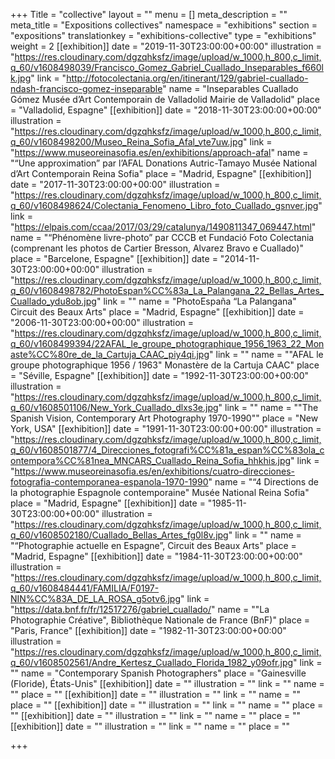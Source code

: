 +++
Title = "collective"
layout = ""
menu = []
meta_description = ""
meta_title = "Expositions collectives"
namespace = "exhibitions"
section = "expositions"
translationkey = "exhibitions-collective"
type = "exhibitions"
weight = 2
[[exhibition]]
date = "2019-11-30T23:00:00+00:00"
illustration = "https://res.cloudinary.com/dgzqhksfz/image/upload/w_1000,h_800,c_limit,q_60/v1608498039/Francisco_Gomez_Gabriel_Cuallado_Inseparables_f660lk.jpg"
link = "http://fotocolectania.org/en/itinerant/129/gabriel-cuallado-ndash-francisco-gomez-inseparable"
name = "Inseparables Cuallado Gómez Musée d’Art Contemporain de Valladolid Mairie de Valladolid"
place = "Valladolid, Espagne"
[[exhibition]]
date = "2018-11-30T23:00:00+00:00"
illustration = "https://res.cloudinary.com/dgzqhksfz/image/upload/w_1000,h_800,c_limit,q_60/v1608498200/Museo_Reina_Sofia_Afal_vte7uw.jpg"
link = "https://www.museoreinasofia.es/en/exhibitions/approach-afal"
name = "“Une approximation” par l’AFAL Donations Autric-Tamayo Musée National d’Art Contemporain Reina Sofia"
place = "Madrid, Espagne"
[[exhibition]]
date = "2017-11-30T23:00:00+00:00"
illustration = "https://res.cloudinary.com/dgzqhksfz/image/upload/w_1000,h_800,c_limit,q_60/v1608498624/Colectania_Fenomeno_Libro_foto_Cuallado_gsnver.jpg"
link = "https://elpais.com/ccaa/2017/03/29/catalunya/1490811347_069447.html"
name = "“Phénomène livre-photo” par CCCB et Fundació Foto Colectania (comprenant les photos de Cartier Bresson, Alvarez Bravo e Cuallado)"
place = "Barcelone, Espagne"
[[exhibition]]
date = "2014-11-30T23:00:00+00:00"
illustration = "https://res.cloudinary.com/dgzqhksfz/image/upload/w_1000,h_800,c_limit,q_60/v1608498782/PhotoEspan%CC%83a_La_Palangana_22_Bellas_Artes_Cuallado_ydu8ob.jpg"
link = ""
name = "PhotoEspaña “La Palangana\" Circuit des Beaux Arts"
place = "Madrid, Espagne"
[[exhibition]]
date = "2006-11-30T23:00:00+00:00"
illustration = "https://res.cloudinary.com/dgzqhksfz/image/upload/w_1000,h_800,c_limit,q_60/v1608499394/22AFAL_le_groupe_photographique_1956_1963_22_Monaste%CC%80re_de_la_Cartuja_CAAC_piy4qi.jpg"
link = ""
name = "\"AFAL le groupe photographique 1956 / 1963\" Monastère de la Cartuja CAAC"
place = "Séville, Espagne"
[[exhibition]]
date = "1992-11-30T23:00:00+00:00"
illustration = "https://res.cloudinary.com/dgzqhksfz/image/upload/w_1000,h_800,c_limit,q_60/v1608501106/New_York_Cuallado_dlxs3e.jpg"
link = ""
name = "\"The Spanish Vision, Contemporary Art Photography 1970-1990\""
place = "New York, USA"
[[exhibition]]
date = "1991-11-30T23:00:00+00:00"
illustration = "https://res.cloudinary.com/dgzqhksfz/image/upload/w_1000,h_800,c_limit,q_60/v1608501877/4_Direcciones_fotografi%CC%81a_espan%CC%83ola_contempora%CC%81nea_MNCARS_Cuallado_Reina_Sofia_hhkhis.jpg"
link = "https://www.museoreinasofia.es/en/exhibitions/cuatro-direcciones-fotografia-contemporanea-espanola-1970-1990"
name = "“4 Directions de la photographie Espagnole contemporaine\" Musée National Reina Sofia"
place = "Madrid, Espagne"
[[exhibition]]
date = "1985-11-30T23:00:00+00:00"
illustration = "https://res.cloudinary.com/dgzqhksfz/image/upload/w_1000,h_800,c_limit,q_60/v1608502180/Cuallado_Bellas_Artes_fg0l8v.jpg"
link = ""
name = "“Photographie actuelle en Espagne”, Circuit des Beaux Arts"
place = "Madrid, Espagne"
[[exhibition]]
date = "1984-11-30T23:00:00+00:00"
illustration = "https://res.cloudinary.com/dgzqhksfz/image/upload/w_1000,h_800,c_limit,q_60/v1608484441/FAMILIA/F0197-NIN%CC%83A_DE_LA_ROSA_g5otv6.jpg"
link = "https://data.bnf.fr/fr/12517276/gabriel_cuallado/"
name = "\"La Photographie Créative\", Bibliothèque Nationale de France (BnF)"
place = "Paris, France"
[[exhibition]]
date = "1982-11-30T23:00:00+00:00"
illustration = "https://res.cloudinary.com/dgzqhksfz/image/upload/w_1000,h_800,c_limit,q_60/v1608502561/Andre_Kertesz_Cuallado_Florida_1982_y09ofr.jpg"
link = ""
name = "Contemporary Spanish Photographers"
place = "Gainesville (Floride), États-Unis"
[[exhibition]]
date = ""
illustration = ""
link = ""
name = ""
place = ""
[[exhibition]]
date = ""
illustration = ""
link = ""
name = ""
place = ""
[[exhibition]]
date = ""
illustration = ""
link = ""
name = ""
place = ""
[[exhibition]]
date = ""
illustration = ""
link = ""
name = ""
place = ""
[[exhibition]]
date = ""
illustration = ""
link = ""
name = ""
place = ""

+++
